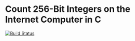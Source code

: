 # Count 256-Bit Integers on the Internet Computer in C

[![Build Status](https://github.com/enzoh/counter/workflows/build/badge.svg)](https://github.com/enzoh/counter/actions?query=workflow%3Abuild)
